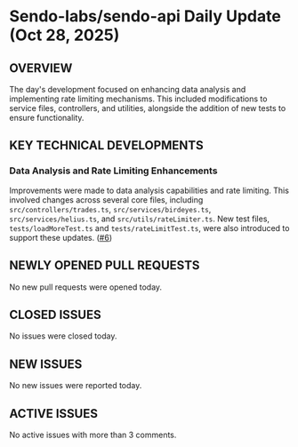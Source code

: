 # Sendo-labs/sendo-api Daily Update (Oct 28, 2025)
## OVERVIEW 
The day's development focused on enhancing data analysis and implementing rate limiting mechanisms. This included modifications to service files, controllers, and utilities, alongside the addition of new tests to ensure functionality.

## KEY TECHNICAL DEVELOPMENTS

### Data Analysis and Rate Limiting Enhancements
Improvements were made to data analysis capabilities and rate limiting. This involved changes across several core files, including `src/controllers/trades.ts`, `src/services/birdeyes.ts`, `src/services/helius.ts`, and `src/utils/rateLimiter.ts`. New test files, `tests/loadMoreTest.ts` and `tests/rateLimitTest.ts`, were also introduced to support these updates. ([#6](https://github.com/Sendo-labs/sendo-api/pull/6))

## NEWLY OPENED PULL REQUESTS
No new pull requests were opened today.

## CLOSED ISSUES
No issues were closed today.

## NEW ISSUES
No new issues were reported today.

## ACTIVE ISSUES
No active issues with more than 3 comments.
